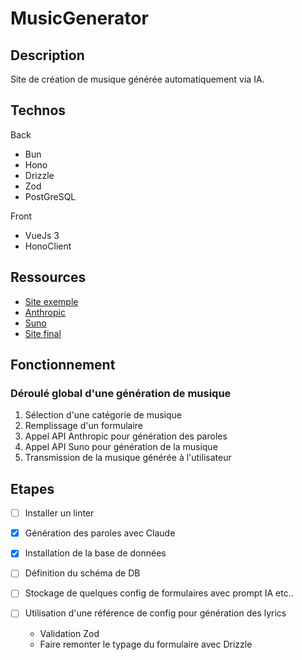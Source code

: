 # MusicGenerator

## Description

Site de création de musique générée automatiquement via IA.

## Technos

Back

- Bun
- Hono
- Drizzle
- Zod
- PostGreSQL

Front

- VueJs 3
- HonoClient

## Ressources

- [Site exemple](https://mymusic-studio.com/products/creer-votre-chanson-personnalisee)
- [Anthropic](https://docs.anthropic.com/fr/home)
- [Suno](https://suno.com/)
- [Site final](https://www.personalia.ai/)

## Fonctionnement

### Déroulé global d'une génération de musique 

1. Sélection d'une catégorie de musique
2. Remplissage d'un formulaire
3. Appel API Anthropic pour génération des paroles
4. Appel API Suno pour génération de la musique
5. Transmission de la musique générée à l'utilisateur

## Etapes

- [ ] Installer un linter

- [x] Génération des paroles avec Claude
- [x] Installation de la base de données
- [ ] Définition du schéma de DB
- [ ] Stockage de quelques config de formulaires avec prompt IA etc..
- [ ] Utilisation d'une référence de config pour génération des lyrics
    - Validation Zod
    - Faire remonter le typage du formulaire avec Drizzle



